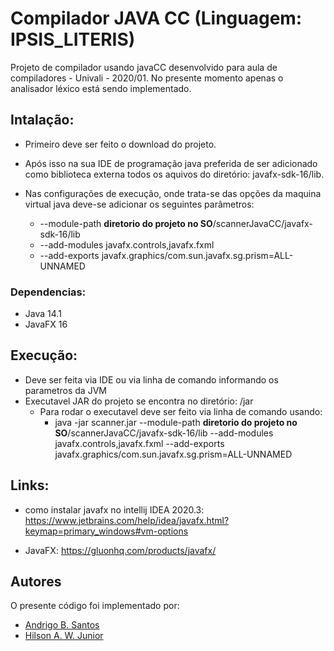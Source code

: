 # Compilador JAVA CC (Linguagem: IPSIS_LITERIS)

Projeto de compilador usando javaCC desenvolvido para aula de compiladores - Univali - 2020/01.
No presente momento apenas o analisador léxico está sendo implementado.

## Intalação:

- Primeiro deve ser feito o download do projeto.
  
- Após isso na sua IDE de programação java preferida de ser adicionado como biblioteca externa todos os aquivos do 
  diretório: javafx-sdk-16/lib.
  
- Nas configurações de execução, onde trata-se das opções da maquina virtual java deve-se adicionar os seguintes 
  parâmetros:
  -  --module-path **diretorio do projeto no SO**/scannerJavaCC/javafx-sdk-16/lib
  -  --add-modules javafx.controls,javafx.fxml
  -  --add-exports javafx.graphics/com.sun.javafx.sg.prism=ALL-UNNAMED

### Dependencias:
- Java 14.1
- JavaFX 16
    
## Execução:
- Deve ser feita via IDE ou via linha de comando informando os parametros da JVM
- Executavel JAR do projeto se encontra no diretório: /jar
    - Para rodar o executavel deve ser feito via linha de comando usando: 
        - java -jar scanner.jar --module-path **diretorio do projeto no SO**/scannerJavaCC/javafx-sdk-16/lib --add-modules javafx.controls,javafx.fxml --add-exports javafx.graphics/com.sun.javafx.sg.prism=ALL-UNNAMED
    
## Links:
- como instalar javafx no intellij IDEA 2020.3:
  https://www.jetbrains.com/help/idea/javafx.html?keymap=primary_windows#vm-options
    

- JavaFX: https://gluonhq.com/products/javafx/


## Autores
O presente código foi implementado por:
* [Andrigo B. Santos](https://github.com/andrigoBS)
* [Hilson A. W. Junior](https://github.com/Hilson-Alex)

